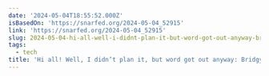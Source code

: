 ```yaml
---
date: '2024-05-04T18:55:52.000Z'
isBasedOn: 'https://snarfed.org/2024-05-04_52915'
link: 'https://snarfed.org/2024-05-04_52915'
slug: 2024-05-04-hi-all-well-i-didnt-plan-it-but-word-got-out-anyway-bridgy-feds
tags:
  - tech
title: 'Hi all! Well, I didn’t plan it, but word got out anyway: Bridgy Fed‘s...'
---
```


